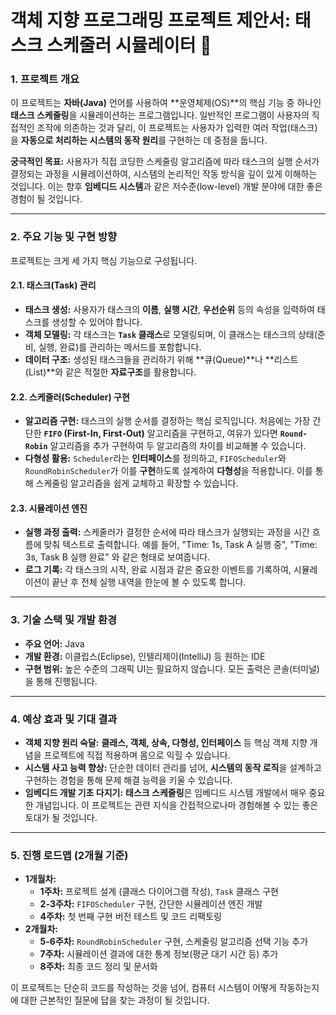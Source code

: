 # 객체 지향 프로그래밍 프로젝트 제안서: 태스크 스케줄러 시뮬레이터 🚀

### 1. 프로젝트 개요
이 프로젝트는 **자바(Java)** 언어를 사용하여 **운영체제(OS)**의 핵심 기능 중 하나인 **태스크 스케줄링**을 시뮬레이션하는 프로그램입니다. 일반적인 프로그램이 사용자의 직접적인 조작에 의존하는 것과 달리, 이 프로젝트는 사용자가 입력한 여러 작업(태스크)을 **자동으로 처리하는 시스템의 동작 원리**를 구현하는 데 중점을 둡니다.

**궁극적인 목표:** 사용자가 직접 코딩한 스케줄링 알고리즘에 따라 태스크의 실행 순서가 결정되는 과정을 시뮬레이션하여, 시스템의 논리적인 작동 방식을 깊이 있게 이해하는 것입니다. 이는 향후 **임베디드 시스템**과 같은 저수준(low-level) 개발 분야에 대한 좋은 경험이 될 것입니다.

---

### 2. 주요 기능 및 구현 방향
프로젝트는 크게 세 가지 핵심 기능으로 구성됩니다.

#### **2.1. 태스크(Task) 관리**
* **태스크 생성:** 사용자가 태스크의 **이름**, **실행 시간**, **우선순위** 등의 속성을 입력하여 태스크를 생성할 수 있어야 합니다.
* **객체 모델링:** 각 태스크는 **`Task` 클래스**로 모델링되며, 이 클래스는 태스크의 상태(준비, 실행, 완료)를 관리하는 메서드를 포함합니다.
* **데이터 구조:** 생성된 태스크들을 관리하기 위해 **큐(Queue)**나 **리스트(List)**와 같은 적절한 **자료구조**를 활용합니다.

#### **2.2. 스케줄러(Scheduler) 구현**
* **알고리즘 구현:** 태스크의 실행 순서를 결정하는 핵심 로직입니다. 처음에는 가장 간단한 **`FIFO` (First-In, First-Out)** 알고리즘을 구현하고, 여유가 있다면 **`Round-Robin`** 알고리즘을 추가 구현하여 두 알고리즘의 차이를 비교해볼 수 있습니다.
* **다형성 활용:** `Scheduler`라는 **인터페이스**를 정의하고, `FIFOScheduler`와 `RoundRobinScheduler`가 이를 **구현**하도록 설계하여 **다형성**을 적용합니다. 이를 통해 스케줄링 알고리즘을 쉽게 교체하고 확장할 수 있습니다. 

#### **2.3. 시뮬레이션 엔진**
* **실행 과정 출력:** 스케줄러가 결정한 순서에 따라 태스크가 실행되는 과정을 시간 흐름에 맞춰 텍스트로 출력합니다. 예를 들어, "Time: 1s, Task A 실행 중", "Time: 3s, Task B 실행 완료" 와 같은 형태로 보여줍니다.
* **로그 기록:** 각 태스크의 시작, 완료 시점과 같은 중요한 이벤트를 기록하여, 시뮬레이션이 끝난 후 전체 실행 내역을 한눈에 볼 수 있도록 합니다.

---

### 3. 기술 스택 및 개발 환경
* **주요 언어:** Java
* **개발 환경:** 이클립스(Eclipse), 인텔리제이(IntelliJ) 등 원하는 IDE
* **구현 범위:** 높은 수준의 그래픽 UI는 필요하지 않습니다. 모든 출력은 콘솔(터미널)을 통해 진행됩니다.

---

### 4. 예상 효과 및 기대 결과
* **객체 지향 원리 숙달:** **클래스, 객체, 상속, 다형성, 인터페이스** 등 핵심 객체 지향 개념을 프로젝트에 직접 적용하며 몸으로 익힐 수 있습니다.
* **시스템 사고 능력 향상:** 단순한 데이터 관리를 넘어, **시스템의 동작 로직**을 설계하고 구현하는 경험을 통해 문제 해결 능력을 키울 수 있습니다.
* **임베디드 개발 기초 다지기:** **태스크 스케줄링**은 임베디드 시스템 개발에서 매우 중요한 개념입니다. 이 프로젝트는 관련 지식을 간접적으로나마 경험해볼 수 있는 좋은 토대가 될 것입니다.

---

### 5. 진행 로드맵 (2개월 기준)
* **1개월차:**
    * **1주차:** 프로젝트 설계 (클래스 다이어그램 작성), `Task` 클래스 구현
    * **2-3주차:** `FIFOScheduler` 구현, 간단한 시뮬레이션 엔진 개발
    * **4주차:** 첫 번째 구현 버전 테스트 및 코드 리팩토링
* **2개월차:**
    * **5-6주차:** `RoundRobinScheduler` 구현, 스케줄링 알고리즘 선택 기능 추가
    * **7주차:** 시뮬레이션 결과에 대한 통계 정보(평균 대기 시간 등) 추가
    * **8주차:** 최종 코드 정리 및 문서화

이 프로젝트는 단순히 코드를 작성하는 것을 넘어, 컴퓨터 시스템이 어떻게 작동하는지에 대한 근본적인 질문에 답을 찾는 과정이 될 것입니다.
